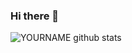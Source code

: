 ### Hi there 👋

<!--
**Dhoni77/Dhoni77** is a ✨ _special_ ✨ repository because its `README.md` (this file) appears on your GitHub profile.

Here are some ideas to get you started:

- 🔭 I’m currently working on building applications.
- 🌱 I’m currently learning DSA.
- 👯 I’m looking to collaborate on opensource
- 🤔 I’m looking for help with contributing to open source.
- 💬 Ask me about Anything.
- 📫 How to reach me: contact me!
- 😄 Pronouns: He/Him
- ⚡ Fun fact: Keep Learning
-->
![YOURNAME github stats](https://github-readme-stats.vercel.app/api?username=Dhoni77&show_icons=true&hide_border=true)
